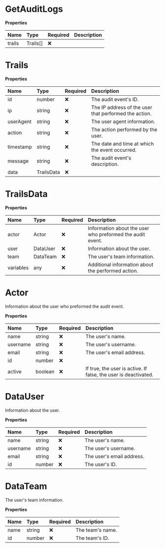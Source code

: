 # GetAuditLogs

**Properties**

| Name   | Type     | Required | Description |
| :----- | :------- | :------- | :---------- |
| trails | Trails[] | ❌       |             |

# Trails

**Properties**

| Name      | Type       | Required | Description                                           |
| :-------- | :--------- | :------- | :---------------------------------------------------- |
| id        | number     | ❌       | The audit event's ID.                                 |
| ip        | string     | ❌       | The IP address of the user that performed the action. |
| userAgent | string     | ❌       | The user agent information.                           |
| action    | string     | ❌       | The action performed by the user.                     |
| timestamp | string     | ❌       | The date and time at which the event occurred.        |
| message   | string     | ❌       | The audit event's description.                        |
| data      | TrailsData | ❌       |                                                       |

# TrailsData

**Properties**

| Name      | Type     | Required | Description                                               |
| :-------- | :------- | :------- | :-------------------------------------------------------- |
| actor     | Actor    | ❌       | Information about the user who preformed the audit event. |
| user      | DataUser | ❌       | Information about the user.                               |
| team      | DataTeam | ❌       | The user's team information.                              |
| variables | any      | ❌       | Additional information about the performed action.        |

# Actor

Information about the user who preformed the audit event.

**Properties**

| Name     | Type    | Required | Description                                                     |
| :------- | :------ | :------- | :-------------------------------------------------------------- |
| name     | string  | ❌       | The user's name.                                                |
| username | string  | ❌       | The user's username.                                            |
| email    | string  | ❌       | The user's email address.                                       |
| id       | number  | ❌       |                                                                 |
| active   | boolean | ❌       | If true, the user is active. If false, the user is deactivated. |

# DataUser

Information about the user.

**Properties**

| Name     | Type   | Required | Description               |
| :------- | :----- | :------- | :------------------------ |
| name     | string | ❌       | The user's name.          |
| username | string | ❌       | The user's username.      |
| email    | string | ❌       | The user's email address. |
| id       | number | ❌       | The user's ID.            |

# DataTeam

The user's team information.

**Properties**

| Name | Type   | Required | Description      |
| :--- | :----- | :------- | :--------------- |
| name | string | ❌       | The team's name. |
| id   | number | ❌       | The team's ID.   |

<!-- This file was generated by liblab | https://liblab.com/ -->
